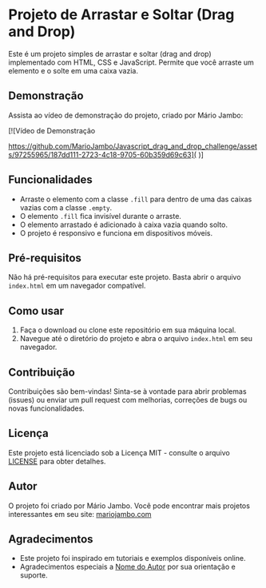 # Projeto de Arrastar e Soltar (Drag and Drop)

Este é um projeto simples de arrastar e soltar (drag and drop) implementado com HTML, CSS e JavaScript. Permite que você arraste um elemento e o solte em uma caixa vazia.

## Demonstração

Assista ao vídeo de demonstração do projeto, criado por Mário Jambo:

[![Vídeo de Demonstração

https://github.com/MarioJambo/Javascript_drag_and_drop_challenge/assets/97255965/187dd111-2723-4c18-9705-60b359d69c63](   )]

## Funcionalidades

- Arraste o elemento com a classe `.fill` para dentro de uma das caixas vazias com a classe `.empty`.
- O elemento `.fill` fica invisível durante o arraste.
- O elemento arrastado é adicionado à caixa vazia quando solto.
- O projeto é responsivo e funciona em dispositivos móveis.

## Pré-requisitos

Não há pré-requisitos para executar este projeto. Basta abrir o arquivo `index.html` em um navegador compatível.

## Como usar

1. Faça o download ou clone este repositório em sua máquina local.
2. Navegue até o diretório do projeto e abra o arquivo `index.html` em seu navegador.

## Contribuição

Contribuições são bem-vindas! Sinta-se à vontade para abrir problemas (issues) ou enviar um pull request com melhorias, correções de bugs ou novas funcionalidades.

## Licença

Este projeto está licenciado sob a Licença MIT - consulte o arquivo [LICENSE](LICENSE) para obter detalhes.

## Autor

O projeto foi criado por Mário Jambo. Você pode encontrar mais projetos interessantes em seu site: [mariojambo.com](https://mariojambo.com)

## Agradecimentos

- Este projeto foi inspirado em tutoriais e exemplos disponíveis online.
- Agradecimentos especiais a [Nome do Autor](https://seusite.com) por sua orientação e suporte.
